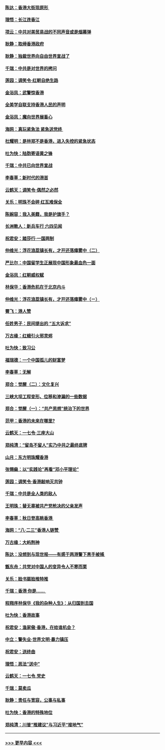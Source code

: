 #### [陈达：香港大街现原形 ](../pages/nsc993/n11495441.md?t=09031133) 
#### [理悟：长江连香江](../pages/nsc993/n11495377.md?t=09031133) 
#### [项云：中共对美贸易战的不同声音或是烟幕弹](../pages/nsc993/n11494929.md?t=09031133) 
#### [耿静：取缔香港政府](../pages/nsc993/n11494218.md?t=09031133) 
#### [耿静：独裁世界向自由世界宣战了](../pages/nsc993/n11494190.md?t=09031133) 
#### [千瑞：中共是对世界的拷问](../pages/nsc993/n11493021.md?t=09031133) 
#### [莲园：调笑令‧红朝自绝生路](../pages/nsc993/n11493011.md?t=09031133) 
#### [金浴凤：武警惊香港](../pages/nsc993/n11492994.md?t=09031133) 
#### [全美学自联支持香港人民的声明](../pages/nsc993/n11492630.md?t=09031133) 
#### [金浴凤：魔向世界展畜心](../pages/nsc993/n11492599.md?t=09031133) 
#### [海网：真玩紧急法 紧急送党终 ](../pages/nsc993/n11492535.md?t=09031133) 
#### [杜耀明：是林郑不是香港，进入失控的紧急状态](../pages/nsc993/n11491420.md?t=09031133) 
#### [吐为快：陆胞寄语黄之锋](../pages/nsc993/n11491117.md?t=09031133) 
#### [千瑞：中共已向世界宣战](../pages/nsc993/n11490123.md?t=09031133) 
#### [李春草：新时代的港首](../pages/nsc993/n11489864.md?t=09031133) 
#### [云鹤天：调笑令·偶然之必然](../pages/nsc993/n11489701.md?t=09031133) 
#### [关乐：明珠不会碎 红瓦难保全](../pages/nsc993/n11489647.md?t=09031133) 
#### [陈婉容：我入美籍，我是护旗手？](../pages/nsc993/n11487908.md?t=09031133) 
#### [长洲散人：新兵车行 六四见闻](../pages/nsc993/n11487729.md?t=09031133) 
#### [祝君安：踏莎行‧一国两制](../pages/nsc993/n11487699.md?t=09031133) 
#### [仲维光：浮花浪蕊镇长有，才开还落瘴雾中（二）](../pages/nsc993/n11483286.md?t=09031133) 
#### [严比尔：中国留学生正展现中国形象最血色一面](../pages/nsc993/n11485145.md?t=09031133) 
#### [金浴凤：红朝威权赋](../pages/nsc993/n11485191.md?t=09031133) 
#### [林保华：香港危机在于北京内斗](../pages/nsc993/n11484593.md?t=09031133) 
#### [仲维光：浮花浪蕊镇长有，才开还落瘴雾中（ㄧ）](../pages/nsc993/n11483259.md?t=09031133) 
#### [霄飞：港人赞](../pages/nsc993/n11482957.md?t=09031133) 
#### [任姓男子：民间提出的 “五大诉求”](../pages/nsc993/n11482897.md?t=09031133) 
#### [万古缘：红蛾引火邪灵烬](../pages/nsc993/n11482886.md?t=09031133) 
#### [吐为快：致习公](../pages/nsc993/n11482867.md?t=09031133) 
#### [福瑞德：一个中国孤儿的财富梦](../pages/nsc993/n11482817.md?t=09031133) 
#### [李春草：无解](../pages/nsc993/n11482791.md?t=09031133) 
#### [郑合：觉醒（二）：文化复兴](../pages/nsc993/n11478025.md?t=09031133) 
#### [三峡大坝工程变形、位移和渗漏的一些数据](../pages/nsc993/n11478232.md?t=09031133) 
#### [郑合：觉醒（一）：“共产思想”统治下的世界](../pages/nsc993/n11477663.md?t=09031133) 
#### [范甲：香港的未来在哪里?](../pages/nsc993/n11477249.md?t=09031133) 
#### [云鹤天：一七令·三座大山](../pages/nsc993/n11477192.md?t=09031133) 
#### [郑纯清：“留岛不留人”实乃中共之最终底牌](../pages/nsc993/n11476160.md?t=09031133) 
#### [山月：东方明珠耀香港](../pages/nsc993/n11476077.md?t=09031133) 
#### [张翎燊：以“实践论”再看“邓小平理论”](../pages/nsc993/n11475733.md?t=09031133) 
#### [莲园：调笑令‧香港敲响灭共钟](../pages/nsc993/n11475723.md?t=09031133) 
#### [千瑞：中共是全人类的敌人](../pages/nsc993/n11475329.md?t=09031133) 
#### [王明珠：替无辜被共产党枪决的父亲发声](../pages/nsc993/n11474570.md?t=09031133) 
#### [李春草：秋日登高眺香港 ](../pages/nsc993/n11474491.md?t=09031133) 
#### [海网：“八·二三”香港人链赞 ](../pages/nsc993/n11474538.md?t=09031133) 
#### [万古缘：大屿荆神](../pages/nsc993/n11474401.md?t=09031133) 
#### [陈达：没想到与现世报——有感于两港警下黑手被捕 ](../pages/nsc993/n11472557.md?t=09031133) 
#### [甑东舟：共党对中国人的变异令人不寒而栗](../pages/nsc993/n11472496.md?t=09031133) 
#### [关乐：脸书扇脸推特推](../pages/nsc993/n11472488.md?t=09031133) 
#### [千瑞：香港  你是…… ](../pages/nsc993/n11472459.md?t=09031133) 
#### [程翔序林保华《我的杂种人生》：从归国到去国](../pages/nsc993/n11472369.md?t=09031133) 
#### [吐为快：香港故事](../pages/nsc993/n11471931.md?t=09031133) 
#### [祝君安：渔家傲‧香港，在给谁机会？](../pages/nsc993/n11469718.md?t=09031133) 
#### [中立：警失业‧世界文明‧暴力镇压](../pages/nsc993/n11467566.md?t=09031133) 
#### [祝君安：送终曲](../pages/nsc993/n11467546.md?t=09031133) 
#### [理悟：恶法“送中”](../pages/nsc993/n11467290.md?t=09031133) 
#### [云鹤天：一七令.党史](../pages/nsc993/n11464122.md?t=09031133) 
#### [千瑞：莫卖瓜](../pages/nsc993/n11463014.md?t=09031133) 
#### [耿静：责任与宽容，公事与私事](../pages/nsc993/n11462810.md?t=09031133) 
#### [吐为快：香港的特殊地位](../pages/nsc993/n11462562.md?t=09031133) 
#### [郑纯清：川普“推建议”与习近平“接地气”](../pages/nsc993/n11461683.md?t=09031133) 

----
#### [ >>> 更早内容 <<< ](../indexes/nsc993-earlier.md)
